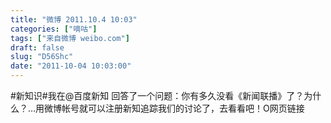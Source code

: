 ```yaml
---
title: "微博 2011.10.4 10:03"
categories: ["嘀咕"]
tags: ["来自微博 weibo.com"]
draft: false
slug: "D56Shc"
date: "2011-10-04 10:03:00"
---
```


<p>#新知识#我在@百度新知 回答了一个问题：你有多久没看《新闻联播》了？为什么？...用微博帐号就可以注册新知追踪我们的讨论了，去看看吧！O网页链接 ​​​​</p>
